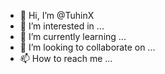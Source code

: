 - 👋 Hi, I’m @TuhinX
- 👀 I’m interested in ...
- 🌱 I’m currently learning ...
- 💞️ I’m looking to collaborate on ...
- 📫 How to reach me ...

<!---
TuhinX/TuhinX is a ✨ special ✨ repository because its `README.md` (this file) appears on your GitHub profile.
You can click the Preview link to take a look at your changes.
--->
